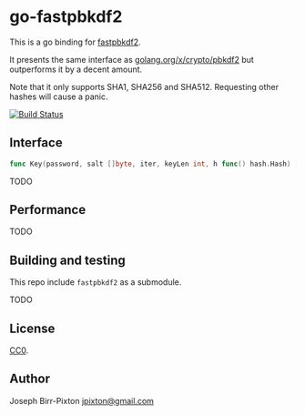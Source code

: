 # go-fastpbkdf2
This is a go binding for [fastpbkdf2](https://github.com/ctz/fastpbkdf2).

It presents the same interface as [golang.org/x/crypto/pbkdf2](https://godoc.org/golang.org/x/crypto/pbkdf2)
but outperforms it by a decent amount.

Note that it only supports SHA1, SHA256 and SHA512.  Requesting other hashes
will cause a panic.

[![Build Status](https://travis-ci.org/ctz/go-fastpbkdf2.svg)](https://travis-ci.org/ctz/go-fastpbkdf2)

## Interface

```go
func Key(password, salt []byte, iter, keyLen int, h func() hash.Hash) []byte
```

TODO

## Performance

TODO

## Building and testing
This repo include `fastpbkdf2` as a submodule.

TODO

## License
[CC0](https://creativecommons.org/publicdomain/zero/1.0/).

## Author
Joseph Birr-Pixton <jpixton@gmail.com>
